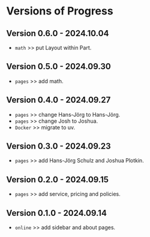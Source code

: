 # Versions of Progress

## Version 0.6.0 - 2024.10.04
- `math` >> put Layout within Part.

## Version 0.5.0 - 2024.09.30
- `pages` >> add math.

## Version 0.4.0 - 2024.09.27
- `pages` >> change Hans-Jörg to Hans-Jörg.
- `pages` >> change Josh to Joshua.
- `Docker` >> migrate to uv.

## Version 0.3.0 - 2024.09.23
- `pages` >> add Hans-Jörg Schulz and Joshua Plotkin.

## Version 0.2.0 - 2024.09.15
- `pages` >> add service, pricing and policies.

## Version 0.1.0 - 2024.09.14
- `online` >> add sidebar and about pages.
